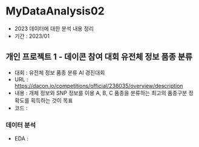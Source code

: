 # MyDataAnalysis02
* 2023 데이터에 대한 분석 내용 정리
* 기간 : 2023/01
## 개인 프로젝트 1 - 데이콘 참여 대회 유전체 정보 품종 분류
* 대회 : 유전체 정보 품종 분류 AI 경진대회
* URL : https://dacon.io/competitions/official/236035/overview/description
* 내용 : 개체 정보와 SNP 정보를 이용 A, B, C 품종을 분류하는 최고의 품종구분 정확도를 획득하는 것이 목표
* 코드 :
### 데이터 분석
* EDA : 
